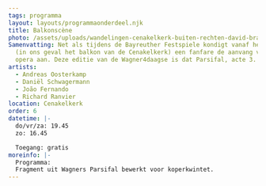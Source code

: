 ```yaml
---
tags: programma
layout: layouts/programmaonderdeel.njk
title: Balkonscène
photo: /assets/uploads/wandelingen-cenakelkerk-buiten-rechten-david-brand-met-naam.jpg
Samenvatting: Net als tijdens de Bayreuther Festspiele kondigt vanaf het balkon
  (in ons geval het balkon van de Cenakelkerk) een fanfare de aanvang van de
  opera aan. Deze editie van de Wagner4daagse is dat Parsifal, acte 3.
artists:
  - Andreas Oosterkamp
  - Daniël Schwagermann
  - João Fernando
  - Richard Ranvier
location: Cenakelkerk
order: 6
datetime: |-
  do/vr/za: 19.45
  zo: 16.45

  Toegang: gratis
moreinfo: |-
  Programma:
  Fragment uit Wagners Parsifal bewerkt voor koperkwintet.
---
```

